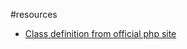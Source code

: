 
#resources

* [Class definition from official php site](http://php.net/manual/en/language.oop5.basic.php)
